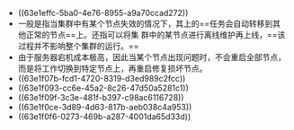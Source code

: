 - ((63e1effc-5ba0-4e76-8955-a9a70ccad272))
- 一般是指当集群中有某个节点失效的情况下，其上的==任务会自动转移到其他正常的节点==上。还指可以将集
  群中的某节点进行离线维护再上线，==该过程并不影响整个集群的运行。==
- 由于服务器宕机成本极高，因此当某个节点出现问题时，不会重启全部节点，而是将工作切换到特定节点上，再重启修复损坏节点。
- ((63e1f07b-fcd1-4720-8319-d3ed989c2fcc))
- ((63e1f093-cc6e-45a2-8c26-47d50a5281c1))
- ((63e1f09f-3c3e-481f-b397-c98ac6116728))
- ((63e1f0ce-3d89-4d63-817b-aeb038c4a953))
- ((63e1f0f6-0273-469b-a287-4001da65d33d))